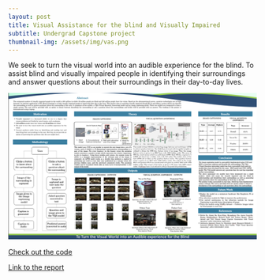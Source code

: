 ```yaml
---
layout: post
title: Visual Assistance for the blind and Visually Impaired
subtitle: Undergrad Capstone project
thumbnail-img: /assets/img/vas.png
---
```

We seek to turn the visual world into an audible experience for the blind. To assist blind and visually impaired people in identifying their surroundings and answer questions about their surroundings in their day-to-day lives.

![alt text](/assets/img/poster.png)

[Check out the code](https://github.com/Sanjanav-98/Visual-Assistance-for-the-Blind-)

[Link to the report](https://docs.google.com/document/d/1_qEKEDxThBzZ_71iP1GVDafg-zKegzqz/edit?usp=sharing&ouid=109778179867412778366&rtpof=true&sd=true)





